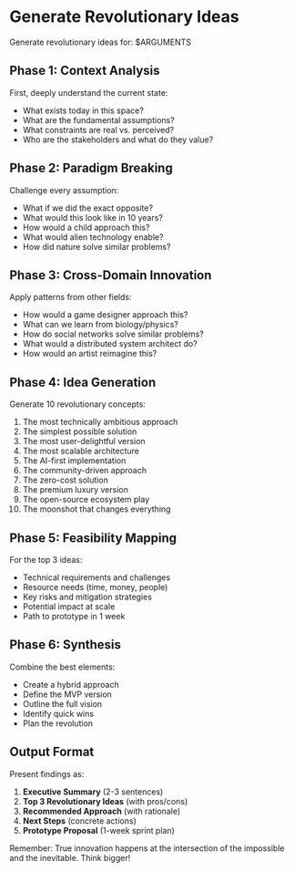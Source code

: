 # Generate Revolutionary Ideas

Generate revolutionary ideas for: $ARGUMENTS

## Phase 1: Context Analysis

First, deeply understand the current state:

- What exists today in this space?
- What are the fundamental assumptions?
- What constraints are real vs. perceived?
- Who are the stakeholders and what do they value?

## Phase 2: Paradigm Breaking

Challenge every assumption:

- What if we did the exact opposite?
- What would this look like in 10 years?
- How would a child approach this?
- What would alien technology enable?
- How did nature solve similar problems?

## Phase 3: Cross-Domain Innovation

Apply patterns from other fields:

- How would a game designer approach this?
- What can we learn from biology/physics?
- How do social networks solve similar problems?
- What would a distributed system architect do?
- How would an artist reimagine this?

## Phase 4: Idea Generation

Generate 10 revolutionary concepts:

1. The most technically ambitious approach
2. The simplest possible solution
3. The most user-delightful version
4. The most scalable architecture
5. The AI-first implementation
6. The community-driven approach
7. The zero-cost solution
8. The premium luxury version
9. The open-source ecosystem play
10. The moonshot that changes everything

## Phase 5: Feasibility Mapping

For the top 3 ideas:

- Technical requirements and challenges
- Resource needs (time, money, people)
- Key risks and mitigation strategies
- Potential impact at scale
- Path to prototype in 1 week

## Phase 6: Synthesis

Combine the best elements:

- Create a hybrid approach
- Define the MVP version
- Outline the full vision
- Identify quick wins
- Plan the revolution

## Output Format

Present findings as:

1. **Executive Summary** (2-3 sentences)
2. **Top 3 Revolutionary Ideas** (with pros/cons)
3. **Recommended Approach** (with rationale)
4. **Next Steps** (concrete actions)
5. **Prototype Proposal** (1-week sprint plan)

Remember: True innovation happens at the intersection of the impossible and the inevitable. Think bigger!
